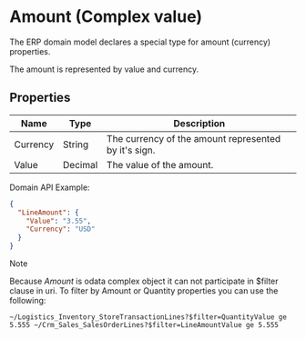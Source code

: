 # Amount (Complex value)

The ERP domain model declares a special type for amount (currency) properties.

The amount is represented by value and currency.

## Properties

| Name | Type | Description |
| --- | --- | --- |
| Currency | String | The currency of the amount represented by it's sign. |
| Value | Decimal | The value of the amount. |

Domain API Example:  

```json
{
  "LineAmount": {
    "Value": "3.55",
    "Currency": "USD"
  }
}
```

> [!note]  
> Because _Amount_ is odata complex object it can not participate in $filter clause in uri. To filter by Amount or Quantity properties you can use the following:
>
> `~/Logistics_Inventory_StoreTransactionLines?$filter=QuantityValue ge 5.555 ~/Crm_Sales_SalesOrderLines?$filter=LineAmountValue ge 5.555`
